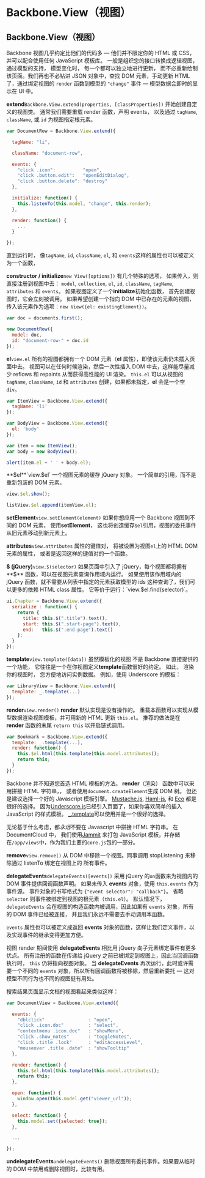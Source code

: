 # Backbone.View（视图）

## Backbone.View（视图）

Backbone 视图几乎约定比他们的代码多 — 他们并不限定你的 HTML 或 CSS， 并可以配合使用任何 JavaScript 模板库。 一般是组织您的接口转换成逻辑视图， 通过模型的支持， 模型变化时， 每一个都可以独立地进行更新， 而不必重新绘制该页面。我们再也不必钻进 JSON 对象中，查找 DOM 元素，手动更新 HTML 了，通过绑定视图的 `render` 函数到模型的 `"change"` 事件 — 模型数据会即时的显示在 UI 中。

**extend**`Backbone.View.extend(properties, [classProperties])` 开始创建自定义的视图类。 通常我们需要重载 render 函数，声明 events， 以及通过 `tagName`, `className`, 或 `id` 为视图指定根元素。

```js
var DocumentRow = Backbone.View.extend({

  tagName: "li",

  className: "document-row",

  events: {
    "click .icon":          "open",
    "click .button.edit":   "openEditDialog",
    "click .button.delete": "destroy"
  },

  initialize: function() {
    this.listenTo(this.model, "change", this.render);
  },

  render: function() {
    ...
  }

}); 
```

直到运行时， 像`tagName`, `id`, `className`, `el`, 和 `events`这样的属性也可以被定义为一个函数，

**constructor / initialize**`new View([options])` 有几个特殊的选项， 如果传入，则直接注册到视图中去： `model`, `collection`, `el`, `id`, `className`, `tagName`, `attributes` 和 `events`。 如果视图定义了一个**initialize**初始化函数， 首先创建视图时，它会立刻被调用。 如果希望创建一个指向 DOM 中已存在的元素的视图，传入该元素作为选项：`new View({el: existingElement})`。

```js
var doc = documents.first();

new DocumentRow({
  model: doc,
  id: "document-row-" + doc.id
}); 
```

**el**`view.el` 所有的视图都拥有一个 DOM 元素（**el** 属性），即使该元素仍未插入页面中去。 视图可以在任何时候渲染，然后一次性插入 DOM 中去，这样能尽量减少 reflows 和 repaints 从而获得高性能的 UI 渲染。 `this.el` 可以从视图的 `tagName`, `className`, `id` 和 `attributes` 创建，如果都未指定，**el** 会是一个空 `div`。

```js
var ItemView = Backbone.View.extend({
  tagName: 'li'
});

var BodyView = Backbone.View.extend({
  el: 'body'
});

var item = new ItemView();
var body = new BodyView();

alert(item.el + ' ' + body.el); 
```

**$el**`view.$el` 一个视图元素的缓存 jQuery 对象。 一个简单的引用，而不是重新包装的 DOM 元素。

```js
view.$el.show();

listView.$el.append(itemView.el); 
```

**setElement**`view.setElement(element)` 如果你想应用一个 Backbone 视图到不同的 DOM 元素， 使用**setElement**， 这也将创造缓存`$el`引用，视图的委托事件从旧元素移动到新元素上。

**attributes**`view.attributes` 属性的键值对， 将被设置为视图`el`上的 HTML DOM 元素的属性， 或者是返回这样的键值对的一个函数。

**$ (jQuery)**`view.$(selector)` 如果页面中引入了 jQuery，每个视图都将拥有 **$** 函数，可以在视图元素查询作用域内运行。 如果使用该作用域内的 jQuery 函数，就不需要从列表中指定的元素获取模型的 ids 这种查询了，我们可以更多的依赖 HTML class 属性。 它等价于运行：`view.$el.find(selector)`。

```js
ui.Chapter = Backbone.View.extend({
  serialize : function() {
    return {
      title: this.$(".title").text(),
      start: this.$(".start-page").text(),
      end:   this.$(".end-page").text()
    };
  }
}); 
```

**template**`view.template([data])` 虽然模板化的视图 不是 Backbone 直接提供的一个功能， 它往往是一个在你视图定义**template**函数很好的约定。 如此， 渲染你的视图时， 您方便地访问实例数据。 例如，使用 Underscore 的模板：

```js
var LibraryView = Backbone.View.extend({
  template: _.template(...)
}); 
```

**render**`view.render()` **render** 默认实现是没有操作的。 重载本函数可以实现从模型数据渲染视图模板，并可用新的 HTML 更新 `this.el`。 推荐的做法是在 **render** 函数的末尾 `return this` 以开启链式调用。

```js
var Bookmark = Backbone.View.extend({
  template: _.template(...),
  render: function() {
    this.$el.html(this.template(this.model.attributes));
    return this;
  }
}); 
```

Backbone 并不知道您首选 HTML 模板的方法。 **render**（渲染） 函数中可以采用拼接 HTML 字符串，， 或者使用`document.createElement`生成 DOM 树。 但还是建议选择一个好的 Javascript 模板引擎。 [Mustache.js](http://github.com/janl/mustache.js), [Haml-js](http://github.com/creationix/haml-js), 和 [Eco](http://github.com/sstephenson/eco) 都是很好的选择。 因为[Underscore.js](http://www.css88.com/doc/underscore/)已经引入页面了，如果你喜欢简单的插入 JavaScript 的样式模板。 [_.template](http://www.css88.com/doc/underscore/#template)可以使用并是一个很好的选择。

无论基于什么考虑，都*永远*不要在 Javascript 中拼接 HTML 字符串。 在 DocumentCloud 中， 我们使用[Jammit](http://documentcloud.github.com/jammit/) 来打包 JavaScript 模板，并存储在`/app/views`中，作为我们主要的`core.js`包的一部分。

**remove**`view.remove()` 从 DOM 中移除一个视图。同事调用 stopListening 来移除通过 listenTo 绑定在视图上的 所有事件。

**delegateEvents**`delegateEvents([events])` 采用 jQuery 的`on`函数来为视图内的 DOM 事件提供回调函数声明。 如果未传入 **events** 对象，使用 `this.events` 作为事件源。 事件对象的书写格式为 `{"event selector": "callback"}`。 省略 `selector` 则事件被绑定到视图的根元素（`this.el`）。 默认情况下，`delegateEvents` 会在视图的构造函数内被调用，因此如果有 `events` 对象，所有的 DOM 事件已经被连接， 并且我们永远不需要去手动调用本函数。

`events` 属性也可以被定义成返回 **events** 对象的函数，这样让我们定义事件，以及实现事件的继承变得更加方便。

视图 render 期间使用 **delegateEvents** 相比用 jQuery 向子元素绑定事件有更多优点。 所有注册的函数在传递给 jQuery 之前已被绑定到视图上，因此当回调函数执行时， `this` 仍将指向视图对象。 当 **delegateEvents** 再次运行，此时或许需要一个不同的 `events` 对象，所以所有回调函数将被移除，然后重新委托 — 这对模型不同行为也不同的视图挺有用处。

搜索结果页面显示文档的视图看起来类似这样：

```js
var DocumentView = Backbone.View.extend({

  events: {
    "dblclick"                : "open",
    "click .icon.doc"         : "select",
    "contextmenu .icon.doc"   : "showMenu",
    "click .show_notes"       : "toggleNotes",
    "click .title .lock"      : "editAccessLevel",
    "mouseover .title .date"  : "showTooltip"
  },

  render: function() {
    this.$el.html(this.template(this.model.attributes));
    return this;
  },

  open: function() {
    window.open(this.model.get("viewer_url"));
  },

  select: function() {
    this.model.set({selected: true});
  },

  ...

}); 
```

**undelegateEvents**`undelegateEvents()` 删除视图所有委托事件。如果要从临时的 DOM 中禁用或删除视图时，比较有用。